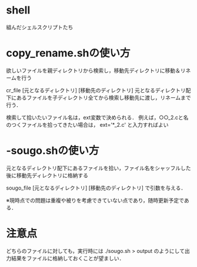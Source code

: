 shell
=====

組んだシェルスクリプトたち

copy_rename.shの使い方
==

欲しいファイルを親ディレクトリから検索し，移動先ディレクトリに移動＆リネームを行う

cr_file [元となるディレクトリ] [移動先のディレクトリ]
元となるディレクトリ配下にあるファイルを子ディレクトリ全てから検索し移動先に渡し，リネームまで行う．

検索して拾いたいファイル名は，ext変数で決められる．
例えば，○○_2.cと名のつくファイルを拾ってきたい場合は，
ext='*_2.c'
と入力すればよい


-sougo.shの使い方
==

元となるディレクトリ配下にあるファイルを拾い，ファイル名をシャッフルした後に移動先ディレクトリに格納する

sougo_file [元となるディレクトリ] [移動先のディレクトリ]
で引数を与える．

※現時点での問題は重複や被りを考慮できていない点であり，随時更新予定である．


注意点
==
どちらのファイルに対しても，実行時には
./sougo.sh > output
のようにして出力結果をファイルに格納しておくことが望ましい．
